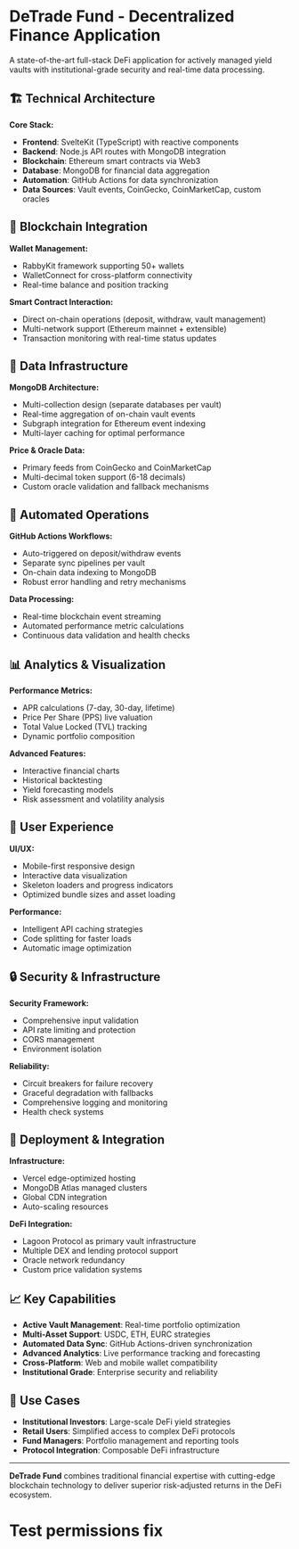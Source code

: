 # DeTrade Fund - Decentralized Finance Application

A state-of-the-art full-stack DeFi application for actively managed yield vaults with institutional-grade security and real-time data processing.

## 🏗️ Technical Architecture

**Core Stack:**
- **Frontend**: SvelteKit (TypeScript) with reactive components
- **Backend**: Node.js API routes with MongoDB integration  
- **Blockchain**: Ethereum smart contracts via Web3
- **Database**: MongoDB for financial data aggregation
- **Automation**: GitHub Actions for data synchronization
- **Data Sources**: Vault events, CoinGecko, CoinMarketCap, custom oracles

## 🔗 Blockchain Integration

**Wallet Management:**
- RabbyKit framework supporting 50+ wallets
- WalletConnect for cross-platform connectivity
- Real-time balance and position tracking

**Smart Contract Interaction:**
- Direct on-chain operations (deposit, withdraw, vault management)
- Multi-network support (Ethereum mainnet + extensible)
- Transaction monitoring with real-time status updates

## 💾 Data Infrastructure

**MongoDB Architecture:**
- Multi-collection design (separate databases per vault)
- Real-time aggregation of on-chain vault events
- Subgraph integration for Ethereum event indexing
- Multi-layer caching for optimal performance

**Price & Oracle Data:**
- Primary feeds from CoinGecko and CoinMarketCap
- Multi-decimal token support (6-18 decimals)
- Custom oracle validation and fallback mechanisms

## 🤖 Automated Operations

**GitHub Actions Workflows:**
- Auto-triggered on deposit/withdraw events
- Separate sync pipelines per vault
- On-chain data indexing to MongoDB
- Robust error handling and retry mechanisms

**Data Processing:**
- Real-time blockchain event streaming
- Automated performance metric calculations
- Continuous data validation and health checks

## 📊 Analytics & Visualization

**Performance Metrics:**
- APR calculations (7-day, 30-day, lifetime)
- Price Per Share (PPS) live valuation
- Total Value Locked (TVL) tracking
- Dynamic portfolio composition

**Advanced Features:**
- Interactive financial charts
- Historical backtesting
- Yield forecasting models
- Risk assessment and volatility analysis

## 🎨 User Experience

**UI/UX:**
- Mobile-first responsive design
- Interactive data visualization
- Skeleton loaders and progress indicators
- Optimized bundle sizes and asset loading

**Performance:**
- Intelligent API caching strategies
- Code splitting for faster loads
- Automatic image optimization

## 🔒 Security & Infrastructure

**Security Framework:**
- Comprehensive input validation
- API rate limiting and protection
- CORS management
- Environment isolation

**Reliability:**
- Circuit breakers for failure recovery
- Graceful degradation with fallbacks
- Comprehensive logging and monitoring
- Health check systems

## 🚀 Deployment & Integration

**Infrastructure:**
- Vercel edge-optimized hosting
- MongoDB Atlas managed clusters
- Global CDN integration
- Auto-scaling resources

**DeFi Integration:**
- Lagoon Protocol as primary vault infrastructure
- Multiple DEX and lending protocol support
- Oracle network redundancy
- Custom price validation systems

## 📈 Key Capabilities

- **Active Vault Management**: Real-time portfolio optimization
- **Multi-Asset Support**: USDC, ETH, EURC strategies
- **Automated Data Sync**: GitHub Actions-driven synchronization
- **Advanced Analytics**: Live performance tracking and forecasting
- **Cross-Platform**: Web and mobile wallet compatibility
- **Institutional Grade**: Enterprise security and reliability

## 🎯 Use Cases

- **Institutional Investors**: Large-scale DeFi yield strategies
- **Retail Users**: Simplified access to complex DeFi protocols
- **Fund Managers**: Portfolio management and reporting tools
- **Protocol Integration**: Composable DeFi infrastructure

---

**DeTrade Fund** combines traditional financial expertise with cutting-edge blockchain technology to deliver superior risk-adjusted returns in the DeFi ecosystem.
# Test permissions fix
